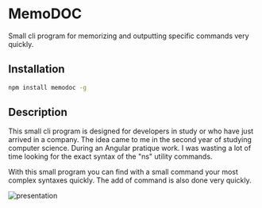 # MemoDOC
Small cli program for memorizing and outputting specific commands very quickly.

## Installation

```bash
npm install memodoc -g
```

## Description

This small cli program is designed for developers in study or who have just arrived in a company.
The idea came to me in the second year of studying computer science. During an Angular pratique work.
I was wasting a lot of time looking for the exact syntax of the "ns" utility commands.

With this small program you can find with a small command your most complex syntaxes quickly.
The add of command is also done very quickly.

![presentation](https://thumbmail.nizart.me/projects/memodoc/presentation.gif)

